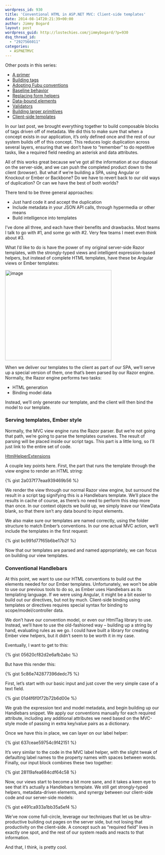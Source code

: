 ```yaml
---
wordpress_id: 930
title: 'Conventional HTML in ASP.NET MVC: Client-side templates'
date: 2014-08-14T20:21:39+00:00
author: Jimmy Bogard
layout: post
wordpress_guid: http://lostechies.com/jimmybogard/?p=930
dsq_thread_id:
  - "2927566011"
categories:
  - ASPNETMVC
---
```

<div>
  <p>
    Other posts in this series:
  </p>
  
  <ul>
    <li>
      <a href="http://lostechies.com/jimmybogard/2013/07/18/conventional-html-in-asp-net-mvc-a-primer/">A primer</a>
    </li>
    <li>
      <a href="http://lostechies.com/jimmybogard/2013/08/13/conventional-html-in-asp-net-mvc-building-tags/">Building tags</a>
    </li>
    <li>
      <a href="http://lostechies.com/jimmybogard/2014/07/11/conventional-html-in-asp-net-mvc-adopting-fubu-conventions/">Adopting Fubu conventions</a>
    </li>
    <li>
      <a href="http://lostechies.com/jimmybogard/2014/07/17/conventional-html-in-asp-net-mvc-baseline-behavior/">Baseline behavior</a>
    </li>
    <li>
      <a href="http://lostechies.com/jimmybogard/2014/07/22/conventional-html-in-asp-net-mvc-replacing-form-helpers/">Replacing form helpers</a>
    </li>
    <li>
      <a href="http://lostechies.com/jimmybogard/2014/07/23/conventional-html-in-asp-net-mvc-data-bound-elements/">Data-bound elements</a>
    </li>
    <li>
      <a href="http://lostechies.com/jimmybogard/2014/07/24/conventional-html-in-asp-net-mvc-validators/">Validators</a>
    </li>
    <li>
      <a href="http://lostechies.com/jimmybogard/2014/07/25/conventional-html-in-asp-net-mvc-building-larger-primitives/">Building larger primitives</a>
    </li>
    <li>
      <a href="http://lostechies.com/jimmybogard/2014/08/14/conventional-html-in-asp-net-mvc-client-side-templates/">Client-side templates</a>
    </li>
  </ul>
</div>

In our last post, we brought everything together to build composable blocks of tags driven off of metadata. We did this to make sure that when a concept exists in our application, it’s only defined once and the rest of our system builds off of this concept. This reduces logic duplication across several layers, ensuring that we don’t have to “remember” to do repetitive tasks, like a required field needing an asterisk and data attributes.

All of this works great because we’ve got all the information at our disposal on the server-side, and we can push the completed product down to the client (browser). But what if we’re building a SPA, using Angular or Knockout or Ember or Backbone? Do we have to revert back to our old ways of duplication? Or can we have the best of both worlds?

There tend to be three general approaches:

  * Just hard code it and accept the duplication
  * Include metadata in your JSON API calls, through hypermedia or other means
  * Build intelligence into templates

I’ve done all three, and each have their benefits and drawbacks. Most teams I talk to go with #1, and some go with #2. Very few teams I meet even think about #3.

What I’d like to do is have the power of my original server-side Razor templates, with the strongly-typed views and intelligent expression-based helpers, but instead of complete HTML templates, have these be Angular views or Ember templates:

[<img style="padding-top: 0px; padding-left: 0px; padding-right: 0px; border: 0px;" src="http://lostechies.com/jimmybogard/files/2014/08/image_thumb.png" alt="image" width="346" height="293" border="0" />](http://lostechies.com/jimmybogard/files/2014/08/image.png)

When we deliver our templates to the client as part of our SPA, we’ll serve up a special version of them, one that’s been parsed by our Razor engine. Normally, the Razor engine performs two tasks:

  * HTML generation
  * Binding model data

Instead, we’ll only generate our template, and the client will then bind the model to our template.

### Serving templates, Ember style

Normally, the MVC view engine runs the Razor parser. But we’re not going that path, we’re going to parse the templates ourselves. The result of parsing will be placed inside our script tags. This part is a little long, so I’ll just link to the entire set of code.

[HtmlHelperExtensions](https://gist.github.com/jbogard/47a8f67e5050bd10f2b8)

A couple key points here. First, the part that runs the template through the view engine to render an HTML string:

{% gist 2a037f77eaa939469b56 %}

We render the view through our normal Razor view engine, but surround the result in a script tag signifying this is a Handlebars template. We’ll place the results in cache of course, as there’s no need to perform this step more than once. In our context objects we build up, we simply leave our ViewData blank, so that there isn’t any data bound to input elements.

We also make sure our templates are named correctly, using the folder structure to match Ember’s conventions. In our one actual MVC action, we’ll include the templates in the first request:

{% gist bc991d77f65b6be17b2f %}

Now that our templates are parsed and named appropriately, we can focus on building our view templates.

### Conventional Handlebars

At this point, we want to use our HTML conventions to build out the elements needed for our Ember templates. Unfortunately, we won’t be able to use our previous tools to do so, as Ember uses Handlebars as its templating language. If we were using Angular, it might be a bit easier to build out our directives, but not by much. Client-side binding using templates or directives requires special syntax for binding to scope/model/controller data.

We don’t have our convention model, or even our HtmlTag library to use. Instead, we’ll have to use the old-fashioned way – building up a string by hand, evaluating rules as we go. I could have built a library for creating Ember view helpers, but it didn’t seem to be worth it in my case.

Eventually, I want to get to this:

{% gist 05620cf82d2e6afb2abc %}

But have this render this:

{% gist 5c86e742877396dedc75 %}

First, let’s start with our basic input and just cover the very simple case of a text field.

{% gist 01d4f6f0f72b72b6d00e %}

We grab the expression text and model metadata, and begin building up our Handlebars snippet. We apply our conventions manually for each required attribute, including any additional attributes we need based on the MVC-style mode of passing in extra key/value pairs as a dictionary.

Once we have this in place, we can layer on our label helper:

{% gist 637ceae59754c9f42151 %}

It’s very similar to the code in the MVC label helper, with the slight tweak of defaulting label names to the property names with spaces between words. Finally, our input block combines these two together:

{% gist 28119afea684cdf64c58 %}

Now, our views start to become a bit more sane, and it takes a keen eye to see that it’s actually a Handlebars template. We still get strongly-typed helpers, metadata-driven elements, and synergy between our client-side code and our server-side models:

{% gist e491ca933a1bb35a5ef4 %}

We’ve now come full-circle, leverage our techniques that let us be ultra-productive building out pages on the server side, but not losing that productivity on the client-side. A concept such as “required field” lives in exactly one spot, and the rest of our system reads and reacts to that information.

And that, I think, is pretty cool.